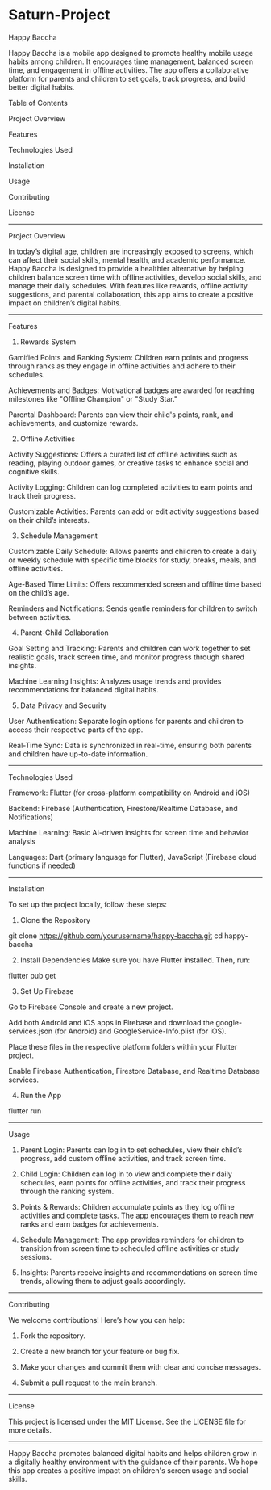 # Saturn-Project
Happy Baccha

Happy Baccha is a mobile app designed to promote healthy mobile usage habits among children. It encourages time management, balanced screen time, and engagement in offline activities. The app offers a collaborative platform for parents and children to set goals, track progress, and build better digital habits.

Table of Contents

Project Overview

Features

Technologies Used

Installation

Usage

Contributing

License



---

Project Overview

In today’s digital age, children are increasingly exposed to screens, which can affect their social skills, mental health, and academic performance. Happy Baccha is designed to provide a healthier alternative by helping children balance screen time with offline activities, develop social skills, and manage their daily schedules. With features like rewards, offline activity suggestions, and parental collaboration, this app aims to create a positive impact on children’s digital habits.


---

Features

1. Rewards System

Gamified Points and Ranking System: Children earn points and progress through ranks as they engage in offline activities and adhere to their schedules.

Achievements and Badges: Motivational badges are awarded for reaching milestones like "Offline Champion" or "Study Star."

Parental Dashboard: Parents can view their child's points, rank, and achievements, and customize rewards.


2. Offline Activities

Activity Suggestions: Offers a curated list of offline activities such as reading, playing outdoor games, or creative tasks to enhance social and cognitive skills.

Activity Logging: Children can log completed activities to earn points and track their progress.

Customizable Activities: Parents can add or edit activity suggestions based on their child’s interests.


3. Schedule Management

Customizable Daily Schedule: Allows parents and children to create a daily or weekly schedule with specific time blocks for study, breaks, meals, and offline activities.

Age-Based Time Limits: Offers recommended screen and offline time based on the child’s age.

Reminders and Notifications: Sends gentle reminders for children to switch between activities.


4. Parent-Child Collaboration

Goal Setting and Tracking: Parents and children can work together to set realistic goals, track screen time, and monitor progress through shared insights.

Machine Learning Insights: Analyzes usage trends and provides recommendations for balanced digital habits.


5. Data Privacy and Security

User Authentication: Separate login options for parents and children to access their respective parts of the app.

Real-Time Sync: Data is synchronized in real-time, ensuring both parents and children have up-to-date information.



---

Technologies Used

Framework: Flutter (for cross-platform compatibility on Android and iOS)

Backend: Firebase (Authentication, Firestore/Realtime Database, and Notifications)

Machine Learning: Basic AI-driven insights for screen time and behavior analysis

Languages: Dart (primary language for Flutter), JavaScript (Firebase cloud functions if needed)



---

Installation

To set up the project locally, follow these steps:

1. Clone the Repository

git clone https://github.com/yourusername/happy-baccha.git
cd happy-baccha


2. Install Dependencies Make sure you have Flutter installed. Then, run:

flutter pub get


3. Set Up Firebase

Go to Firebase Console and create a new project.

Add both Android and iOS apps in Firebase and download the google-services.json (for Android) and GoogleService-Info.plist (for iOS).

Place these files in the respective platform folders within your Flutter project.

Enable Firebase Authentication, Firestore Database, and Realtime Database services.



4. Run the App

flutter run




---

Usage

1. Parent Login: Parents can log in to set schedules, view their child’s progress, add custom offline activities, and track screen time.


2. Child Login: Children can log in to view and complete their daily schedules, earn points for offline activities, and track their progress through the ranking system.


3. Points & Rewards: Children accumulate points as they log offline activities and complete tasks. The app encourages them to reach new ranks and earn badges for achievements.


4. Schedule Management: The app provides reminders for children to transition from screen time to scheduled offline activities or study sessions.


5. Insights: Parents receive insights and recommendations on screen time trends, allowing them to adjust goals accordingly.




---

Contributing

We welcome contributions! Here’s how you can help:

1. Fork the repository.


2. Create a new branch for your feature or bug fix.


3. Make your changes and commit them with clear and concise messages.


4. Submit a pull request to the main branch.




---

License

This project is licensed under the MIT License. See the LICENSE file for more details.


---

Happy Baccha promotes balanced digital habits and helps children grow in a digitally healthy environment with the guidance of their parents. We hope this app creates a positive impact on children's screen usage and social skills.
